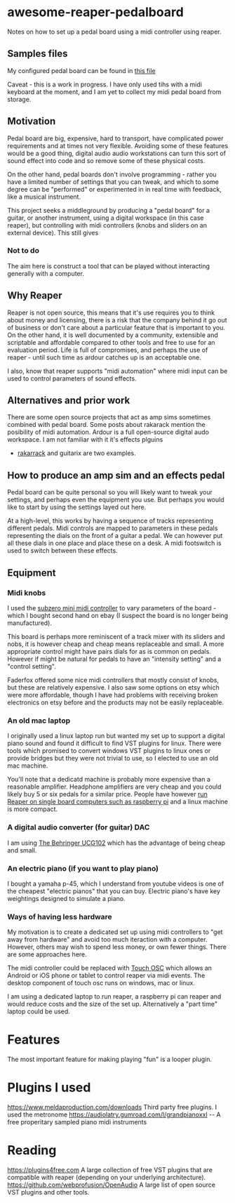 # awesome-reaper-pedalboard
Notes on how to set up a pedal board using a midi controller using reaper.

## Samples files
My configured pedal board can be found in [this file](pedalboard.RPP)

Caveat - this is a work in progress. I have only used tihs with a midi keyboard at the moment, and I am yet to collect my midi pedal board from storage.

## Motivation
Pedal board are big, expensive, hard to transport, have complicated power requirements and at times not very flexible. Avoiding some of these features would be a good thing, digital audio audio workstations can turn this sort of sound effect into code and so remove some of these physical costs.

On the other hand, pedal boards don't involve programming - rather you have a limited number of settings that you can tweak, and which to some degree can be "performed" or experimented in in real time with feedback, like a musical instrument.

This project seeks a middleground by producing a "pedal board" for a guitar, or another instrument, using a digital workspace (in this case reaper), but controlling with midi controllers (knobs and sliders on an external device). This still gives 


### Not to do 
The aim here is construct a tool that can be played without interacting generally with a computer.

## Why Reaper

Reaper is not open source, this means that it's use requires you to think about money and licensing, there is a risk that the company behind it go out of business or don't care about a particular feature that is important to you. On the other hand, it is well documented by a community, extensible and scriptable and affordable compared to other tools and free to use for an evaluation period. Life is full of compromises, and perhaps the use of reaper - until such time as ardour catches up is an acceptable one. 

I also, know that reaper supports "midi automation" where midi input can be used to control parameters of sound effects.
 

## Alternatives and prior work 
There are some open source projects that act as amp sims sometimes combined with pedal board. Some posts about rakarack mention the posibility of midi automation.
Ardour is a full open-source digital audo workspace. I am not familiar with it it's effects plguins

* [rakarrack](https://rakarrack.sourceforge.net/) and guitarix are two examples.

## How to produce an amp sim and an effects pedal
Pedal board can be quite personal so you will likely want to tweak your settings, and perhaps even the equipment you use. But perhaps you would like to start by using the settings layed out here.

At a high-level, this works by having a sequence of tracks representing different pedals. Midi controls are mapped to parameters in these pedals representing the dials on the front of a guitar a pedal. We can however put all these dials in one place and place these on a desk. A midi footswitch is used to switch between these effects.

## Equipment
### Midi knobs
I used the [subzero mini midi controller](https://www.amazon.co.uk/SubZero-MINICONTROL-MIDI-Controller/dp/B079RL4S9F/ref=cm_cr_arp_d_product_top?ie=UTF8) to vary parameters of the board - which I bought second hand on ebay (I suspect the board is no longer being manufactured).

This board is perhaps more reminiscent of a track mixer with its sliders and nobs, it is however cheap and cheap means replaceable and small. A more appropriate control might have pairs dials for as is common on pedals. However if might be natural for pedals to have an "intensity setting" and a "control setting".

Faderfox offered some nice midi controllers that mostly consist of knobs, but these are relatively expensive. I also saw some options on etsy which were more affordable, though I have had problems with receiving broken electronics on etsy before and the products may not be easily replaceable.

### An old mac laptop
I originally used a linux laptop run but wanted my set up to support a digital piano sound and found it difficult to find VST plugins for linux. There were tools which promised to convert windows VST plugins to linux ones or provide bridges but they were not trivial to use, so I elected to use an old mac machine.

You'll note that a dedicatd machine is probably more expensive than a reasonable amplifier. Headphone amplifiers are very cheap and you could likely buy 5 or six pedals for a similar price. People have however [run Reaper on single board computers such as raspberry pi](https://www.youtube.com/watch?v=ASszi2F495E) and a linux machine is more compact.

### A digital audio converter (for guitar) DAC
I am using [The Behringer UCG102](https://www.behringer.com/behringer/product?modelCode=P0198) which has the advantage of being cheap and small.

### An electric piano (if you want to play piano)

I bought a yamaha p-45, which I understand from youtube videos is one of the cheapest "electric pianos" that you can buy. Electric piano's have key weightings designed to simulate a piano.


### Ways of having less hardware

My motivation is to create a dedicated set up using midi controllers to "get away from hardware" and avoid too much iteraction with a computer. However, others may wish to spend less money, or own fewer things. There are some approaches here.

The midi controller could be replaced with [Touch OSC](https://www.youtube.com/watch?v=hmuhoDx70QM) which allows an Android or iOS phone or tablet to control reaper via midi events. The desktop component of touch osc runs on windows, mac or linux.

I am using a dedicated laptop to run reaper, a raspberry pi can reaper and would reduce costs and the size of the set up. Alternatively a "part time" laptop could be used.

# Features

The most important feature for making playing "fun" is a looper plugin.

# Plugins I used
https://www.meldaproduction.com/downloads Third party free plugins. I used the metronome
https://audiolatry.gumroad.com/l/grandpianoxxl -- A free properitary  sampled piano midi instruments

# Reading
https://plugins4free.com A large collection of free VST plugins that are compatible with reaper (depending on your underlying architecture).
https://github.com/webprofusion/OpenAudio A large list of open source VST plugins and other tools.

